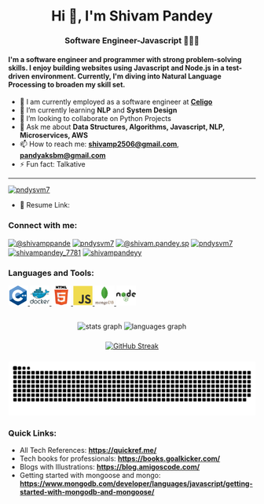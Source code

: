 <h1 align="center">Hi 👋, I'm Shivam Pandey</h1>
<h3 align="center">Software Engineer-Javascript 👨🏻‍💻</h3>


<h4> <b> I'm a software engineer and programmer with strong problem-solving skills. I enjoy building websites using Javascript and Node.js in a test-driven environment. Currently, I'm diving into Natural Language Processing to broaden my skill set. </b> </h4>


- 🔭 I am currently employed as a software engineer at <a href='https://www.celigo.com/'> **Celigo** </a>
- 🌱 I’m currently learning **NLP** and **System Design**
- 👯 I’m looking to collaborate on Python Projects
- 💬 Ask me about **Data Structures, Algorithms, Javascript, NLP, Microservices, AWS**
- 📫 How to reach me: **shivamp2506@gmail.com**, **pandyaksbm@gmail.com**
- ⚡ Fun fact: Talkative


------------




<p align="left"> <a href="https://github.com/ryo-ma/github-profile-trophy"><img src="https://github-profile-trophy.vercel.app/?username=pndysvm7" alt="pndysvm7" /></a> </p>




- 📄 Resume Link: 






<h3 align="left">Connect with me:</h3>


<p align="left">
<a href="https://twitter.com/@shivamppande" target="blank"><img align="center" src="https://raw.githubusercontent.com/rahuldkjain/github-profile-readme-generator/master/src/images/icons/Social/twitter.svg" alt="@shivamppande" height="30" width="40" /></a> <a href="https://linkedin.com/in/pndysvm7" target="blank"><img align="center" src="https://raw.githubusercontent.com/rahuldkjain/github-profile-readme-generator/master/src/images/icons/Social/linked-in-alt.svg" alt="pndysvm7" height="30" width="40" /></a> <a href="https://instagram.com/shivam.pandey.sp" target="blank"><img align="center" src="https://raw.githubusercontent.com/rahuldkjain/github-profile-readme-generator/master/src/images/icons/Social/instagram.svg" alt="@shivam.pandey.sp" height="30" width="40" /></a> <a href="https://www.hackerrank.com/profile/pndysvm7" target="blank"><img align="center" src="https://d3sxshmncs10te.cloudfront.net/icon/free/svg/2944922.svg?token=eyJhbGciOiJoczI1NiIsImtpZCI6ImRlZmF1bHQifQ__.eyJpc3MiOiJkM3N4c2htbmNzMTB0ZS5jbG91ZGZyb250Lm5ldCIsImV4cCI6MTcwOTIyMDYyMSwicSI6bnVsbCwiaWF0IjoxNzA4OTYxNDIxfQ__.f2ca0653af286ca92e29c075499797ccea4e216e54296714af6167622cb960b5" alt="pndysvm7" height="30" width="40" /></a> <a href="https://leetcode.com/shivampandey_7781/" target="blank"><img align="center" src="https://raw.githubusercontent.com/rahuldkjain/github-profile-readme-generator/master/src/images/icons/Social/leet-code.svg" alt="shivampandey_7781" height="30" width="40" /></a>  <a href="https://auth.geeksforgeeks.org/user/shivampandeyy" target="blank"><img align="center" src="https://raw.githubusercontent.com/rahuldkjain/github-profile-readme-generator/master/src/images/icons/Social/geeks-for-geeks.svg" alt="shivampandeyy" height="30" width="40" /></a> <br>
</p>



<h3 align="left">Languages and Tools: <br></h3>


<p align="left">
    <a href="https://www.w3schools.com/cpp/" target="_blank" rel="noreferrer"> <img src="https://raw.githubusercontent.com/devicons/devicon/master/icons/cplusplus/cplusplus-original.svg" alt="cplusplus" width="40" height="40"/> </a>  <a href="https://www.docker.com/" target="_blank" rel="noreferrer"> <img src="https://raw.githubusercontent.com/devicons/devicon/master/icons/docker/docker-original-wordmark.svg" alt="docker" width="40" height="40"/> </a><a href="https://www.w3.org/html/" target="_blank" rel="noreferrer"> <img src="https://raw.githubusercontent.com/devicons/devicon/master/icons/html5/html5-original-wordmark.svg" alt="html5" width="40" height="40"/> </a> <a href="https://developer.mozilla.org/en-US/docs/Web/JavaScript" target="_blank" rel="noreferrer"> <img src="https://raw.githubusercontent.com/devicons/devicon/master/icons/javascript/javascript-original.svg" alt="javascript" width="40" height="40"/> </a>   <a href="https://www.mongodb.com/" target="_blank" rel="noreferrer"> <img src="https://raw.githubusercontent.com/devicons/devicon/master/icons/mongodb/mongodb-original-wordmark.svg" alt="mongodb" width="40" height="40"/> </a>  <a href="https://nodejs.org" target="_blank" rel="noreferrer"> <img src="https://raw.githubusercontent.com/devicons/devicon/master/icons/nodejs/nodejs-original-wordmark.svg" alt="nodejs" width="40" height="40"/> </a>  </p>

<br>
<div align="center">
  <img src="https://github-readme-stats.vercel.app/api?username=pndysvm7&hide_title=false&hide_rank=false&show_icons=true&include_all_commits=true&count_private=true&disable_animations=false&theme=dracula&locale=en&hide_border=false&order=1" height="150" alt="stats graph"  />
  <img src="https://github-readme-stats.vercel.app/api/top-langs?username=pndysvm7&locale=en&hide_title=false&layout=compact&card_width=320&langs_count=5&theme=dracula&hide_border=false&order=2" height="150" alt="languages graph"  />
</div>

###


###

###

<div align="center">
  <a href="https://git.io/streak-stats"><img src="https://streak-stats.demolab.com?user=pndysvm7&theme=dark&hide_border=true" alt="GitHub Streak" /></a>
</div>





###

###


<div align="center">
 <img src="https://raw.githubusercontent.com/pndysvm7/pndysvm7/output/snake.svg" alt="Snake animation" />
</div>

###








<h3 align="left"> Quick Links: </h3>

- All Tech References: **https://quickref.me/**
- Tech books for professionals: **https://books.goalkicker.com/**
- Blogs with Illustrations: **https://blog.amigoscode.com/**
- Getting started with mongoose and mongo: **https://www.mongodb.com/developer/languages/javascript/getting-started-with-mongodb-and-mongoose/**



